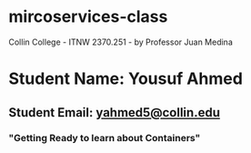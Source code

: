 # mircoservices-class
Collin College - ITNW 2370.251 - by Professor Juan Medina


# Student Name: Yousuf Ahmed
## Student Email: yahmed5@collin.edu
### "Getting Ready to learn about Containers"
